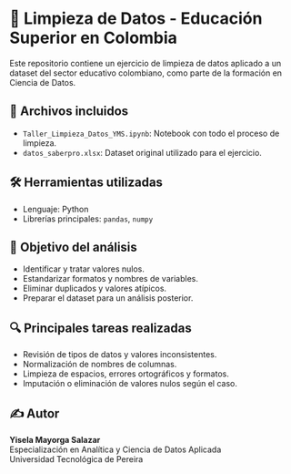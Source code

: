 # 🧹 Limpieza de Datos - Educación Superior en Colombia

Este repositorio contiene un ejercicio de limpieza de datos aplicado a un dataset del sector educativo colombiano, como parte de la formación en Ciencia de Datos.

## 📁 Archivos incluidos

- `Taller_Limpieza_Datos_YMS.ipynb`: Notebook con todo el proceso de limpieza.
- `datos_saberpro.xlsx`: Dataset original utilizado para el ejercicio.

## 🛠️ Herramientas utilizadas

- Lenguaje: Python
- Librerías principales: `pandas`, `numpy`

## 📌 Objetivo del análisis

- Identificar y tratar valores nulos.
- Estandarizar formatos y nombres de variables.
- Eliminar duplicados y valores atípicos.
- Preparar el dataset para un análisis posterior.

## 🔍 Principales tareas realizadas

- Revisión de tipos de datos y valores inconsistentes.
- Normalización de nombres de columnas.
- Limpieza de espacios, errores ortográficos y formatos.
- Imputación o eliminación de valores nulos según el caso.

## ✍️ Autor

**Yisela Mayorga Salazar**  
Especialización en Analítica y Ciencia de Datos Aplicada  
Universidad Tecnológica de Pereira
